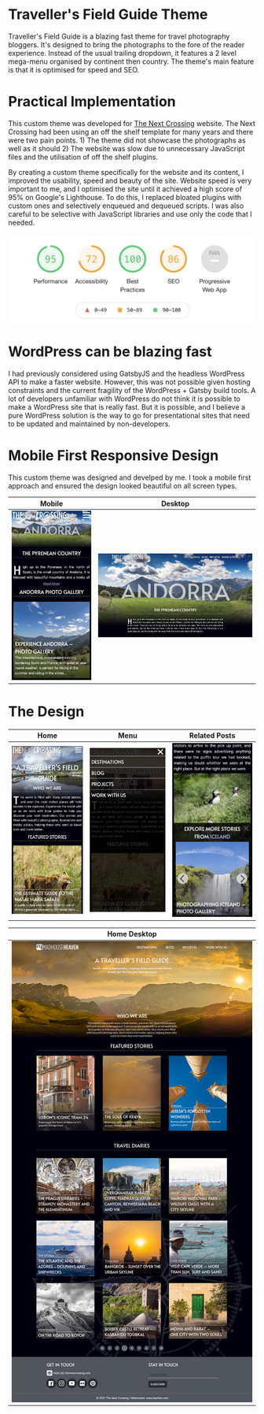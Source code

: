 # Traveller's Field Guide Theme

Traveller's Field Guide is a blazing fast theme for travel photography bloggers. It's designed to bring the photographs to the fore of the reader experience. Instead of the usual trailing dropdown, it features a 2 level mega-menu organised by continent then country. The theme's main feature is that it is optimised for speed and SEO.

# Practical Implementation

This custom theme was developed for [The Next Crossing](www.thenextcrossing.com) website. The Next Crossing had been using an off the shelf template for many years and there were two pain points. 1) The theme did not showcase the photographs as well as it should 2) The website was slow due to unnecessary JavaScript files and the utilisation of off the shelf plugins.

By creating a custom theme specifically for the website and its content, I improved the usability, speed and beauty of the site. Website speed is very important to me, and I optimised the site until it achieved a high score of 95% on Google's Lighthouse. To do this, I replaced bloated plugins with custom ones and selectively enqueued and dequeued scripts. I was also careful to be selective with JavaScript libraries and use only the code that I needed.

<div style="width:100%; display:flex; justify-content:center; margin-bottom: 10px; margin-top: 20px;">
  <img src="./assets/images/lighthouse-2.jpg" alt="lighthouse" style="width:550px;"/>
</div>

# WordPress can be blazing fast

I had previously considered using GatsbyJS and the headless WordPress API to make a faster website. However, this was not possible given hosting constraints and the current fragility of the WordPress + Gatsby build tools. A lot of developers unfamiliar with WordPress do not think it is possible to make a WordPress site that is really fast. But it is possible, and I believe a pure WordPress solution is the way to go for presentational sites that need to be updated and maintained by non-developers.

# Mobile First Responsive Design

This custom theme was designed and develped by me. I took a mobile first approach and ensured the design looked beautiful on all screen types.

|                    Mobile                     |                   Desktop                    |
| :-------------------------------------------: | :------------------------------------------: |
| ![](./assets/images/tnc_mobile_andorra_3.jpg) | ![](./assets/images/tnc_desktop_andorra.jpg) |

# The Design

|                   Home                   |                   Menu                   |               Related Posts                |
| :--------------------------------------: | :--------------------------------------: | :----------------------------------------: |
| ![](./assets/images/tnc_mobile_main.png) | ![](./assets/images/tnc_mobile_menu.png) | ![](./assets/images/tnc_related_posts.png) |

|               Home Desktop                |
| :---------------------------------------: |
| ![](./assets/images/tnc_desktop_home.png) |
